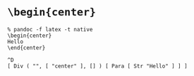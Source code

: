 # `\begin{center}`

```
% pandoc -f latex -t native
\begin{center}
Hello
\end{center}

^D
[ Div ( "", [ "center" ], [] ) [ Para [ Str "Hello" ] ] ]
```

